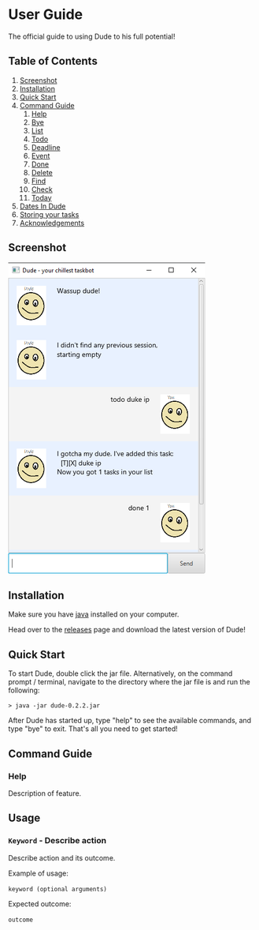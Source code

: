 # User Guide

The official guide to using Dude to his full potential!

## Table of Contents
1. [Screenshot](#screenshot)
2. [Installation](#installation)
3. [Quick Start](#quick-start)
4. [Command Guide](#command-guide)
    1. [Help](#help)
    2. [Bye](#bye)
    3. [List](#list)
    4. [Todo](#todo)
    5. [Deadline](#deadline)
    6. [Event](#event)
    7. [Done](#done)
    8. [Delete](#delete)
    9. [Find](#find)
    10. [Check](#check)
    11. [Today](#today)
5. [Dates In Dude](#dates-in-dude)
6. [Storing your tasks](#storing-your-tasks)
7. [Acknowledgements](#acknowledgements)


## Screenshot
![](Ui.png)

## Installation

Make sure you have [java](https://www.oracle.com/java/technologies/javase-downloads.html) installed on your computer.

Head over to the [releases](https://github.com/CornCobs/duke/releases) page and download the latest version of Dude!

## Quick Start

To start Dude, double click the jar file. Alternatively, on the command prompt / terminal, navigate to the directory where the jar file is and run the following:

```
> java -jar dude-0.2.2.jar
```
After Dude has started up, type "help" to see the available commands, and type "bye" to exit. That's all you need to get started!

## Command Guide 

### Help
Description of feature.

## Usage

### `Keyword` - Describe action

Describe action and its outcome.

Example of usage: 

`keyword (optional arguments)`

Expected outcome:

`outcome`
